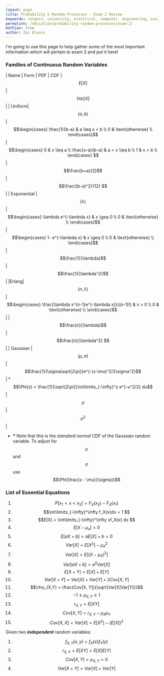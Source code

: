 ```yaml
---
layout: page
title: Probability & Random Processes - Exam 2 Review
keywords: rutgers, university, electrical, computer, engineering, ece, 14:332:226, ECE226
permalink: /education/probability-random-processes/exam-2/
mathjax: true
author: Zac Blanco
---
```


I'm going to use this page to help gather some of the most important information which will pertain to exam 2 and put it here!

### Families of Continuous Random Variables

| Name | Form | PDF | CDF | $$E[X]$$ | $$Var[X]$$ |
| Uniform| $$(a, b)$$| $$\begin{cases} \frac{1}{b-a} & a \leq x < b \\ 0 & \text{otherwise} \\ \end{cases}$$| $$\begin{cases} 0 & x \leq a \\ \frac{x-a}{b-a} & a < x \leq b \\ 1 & x > b \\ \end{cases} $$|  $$\frac{b+a}{2}$$| $$\frac{(b-a)^2}{12} $$ |
| Exponential | $$(\lambda)$$| $$\begin{cases} \lambda e^{-\lambda x} & x \geq 0 \\ 0 & \text{otherwise} \\ \end{cases}$$ | $$\begin{cases}  1- e^{-\lambda x} & x \geq 0 \\ 0 & \text{otherwise} \\ \end{cases}$$| $$\frac{1}{\lambda}$$ | $$\frac{1}{\lambda^2}$$|
|Erlang| $$(n, \lambda)$$|$$\begin{cases} \frac{\lambda x^{n-1}e^{-\lambda x}}{(n-1)!} & x > 0 \\ 0 & \text{otherwise} \\ \end{cases}$$| | $$\frac{n}{\lambda}$$ | $$\frac{n}{\lambda^2} $$|
| Gaussian | $$(\mu, \sigma)$$| $$\frac{1}{\sigma\sqrt{2\pi}}e^{-(x-\mu)^2/2\sigma^2}$$ | *$$\Phi(z) = \frac{1}{\sqrt{2\pi}}\int\limits_{-\infty}^z e^{-u^2/2} du$$ | $$\mu$$ | $$\sigma^2$$ | 

- **\*** Note that this is the _standard normal_ CDF of the Gaussian random variable. To adjust for $$\mu$$ and $$\sigma$$ use $$\Phi(\frac{x - \mu}{\sigma})$$

### List of Essential Equations

1. $$ P[x_1 < x < x_2] = F_X(x_2) - F_X(x_1) $$
2. $$\int\limits_{-\infty}^\infty f_X(x)dx = 1 $$
3. $$E[X] = \int\limits_{-\infty}^\infty xf_X(x) dx $$
4. $$E[X-\mu_x]= 0$$
5. $$ E[aX + b] = aE[X] + b = 0$$
6. $$ Var[X] = E[X^2] - \mu_X^2 $$
7. $$ Var[X] = E[(X-\mu_X)^2] $$
7. $$ Var[aX + b] = a^2Var[X] $$
8. $$E[X+Y] = E[X] + E[Y]$$
9. $$Var[X+Y] = Var[X] + Var[Y] + 2Cov[X, Y]$$
10. $$\rho_{X,Y} = \frac{Cov[X, Y]}{\sqrt{Var[X]Var[Y]}}$$
11. $$-1 \leq \rho_{X,Y} \leq 1$$
12. $$ r_{X,Y} = E[XY]$$
13. $$Cov[X,Y] = r_{X,Y} - \mu_X\mu_Y $$
14. $$Cov[X,X] = Var[X] = E[X^2] - (E[X])^2$$

Given two **_independent_** random variables:

1. $$f_{X,Y}(x, y) = f_X(x)f_Y(y)$$
2. $$r_{X,Y} = E[XY] = E[X]E[Y]$$
3. $$Cov[X,Y] = \rho_{X,Y} = 0$$
4. $$Var[X+Y] = Var[X] + Var[Y]$$
